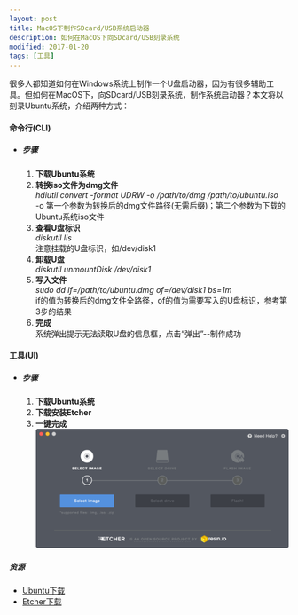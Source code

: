 ```yaml
---
layout: post
title: MacOS下制作SDcard/USB系统启动器
description: 如何在MacOS下向SDcard/USB刻录系统
modified: 2017-01-20
tags: [工具]
---
```


很多人都知道如何在Windows系统上制作一个U盘启动器，因为有很多辅助工具。但如何在MacOS下，向SDcard/USB刻录系统，制作系统启动器？本文将以刻录Ubuntu系统，介绍两种方式：

#### 命令行(CLI)

+ ##### 步骤
  1. **下载Ubuntu系统**
  2. **转换iso文件为dmg文件**    
      *hdiutil convert -format UDRW -o /path/to/dmg /path/to/ubuntu.iso*    
      -o 第一个参数为转换后的dmg文件路径(无需后缀)；第二个参数为下载的Ubuntu系统iso文件
  3. **查看U盘标识**    
      *diskutil lis*    
      注意挂载的U盘标识，如/dev/disk1
  4. **卸载U盘**    
      *diskutil unmountDisk /dev/disk1*
  5. **写入文件**    
      *sudo dd if=/path/to/ubuntu.dmg of=/dev/disk1 bs=1m*    
      if的值为转换后的dmg文件全路径，of的值为需要写入的U盘标识，参考第3步的结果
  6. **完成**    
      系统弹出提示无法读取U盘的信息框，点击“弹出”--制作成功

#### 工具(UI)

+ ##### 步骤
  1. **下载Ubuntu系统**
  2. **下载安装Etcher**
  3. **一键完成** ![Etcher-Intro](/assets/images/etcher.gif)

##### 资源
  + [Ubuntu下载][1]
  + [Etcher下载][2]

[1]: http://www.ubuntu.org.cn/download/desktop
[2]: https://etcher.io/
